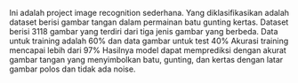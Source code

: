 Ini adalah project image recognition sederhana. 
Yang diklasifikasikan adalah dataset berisi gambar tangan dalam permainan batu gunting kertas.
Dataset berisi 3118 gambar yang terdiri dari tiga jenis gambar yang berbeda.
Data untuk training adalah 60% dan data gambar untuk test 40%
Akurasi training mencapai lebih dari 97%
Hasilnya model dapat memprediksi dengan akurat gambar tangan yang menyimbolkan batu, gunting, dan kertas dengan latar gambar polos dan tidak ada noise.
